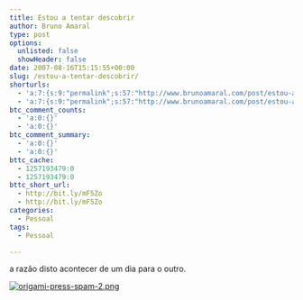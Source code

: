 ```yaml
---
title: Estou a tentar descobrir
author: Bruno Amaral
type: post
options:
  unlisted: false
  showHeader: false
date: 2007-08-16T15:15:55+00:00
slug: /estou-a-tentar-descobrir/
shorturls:
  - 'a:7:{s:9:"permalink";s:57:"http://www.brunoamaral.com/post/estou-a-tentar-descobrir/";s:7:"tinyurl";s:25:"http://tinyurl.com/dml6o8";s:4:"isgd";s:17:"http://is.gd/pJU1";s:5:"bitly";s:19:"http://bit.ly/n6Dfm";s:5:"snipr";s:22:"http://snipr.com/evvcm";s:5:"snurl";s:22:"http://snurl.com/evvcm";s:7:"snipurl";s:24:"http://snipurl.com/evvcm";}'
  - 'a:7:{s:9:"permalink";s:57:"http://www.brunoamaral.com/post/estou-a-tentar-descobrir/";s:7:"tinyurl";s:25:"http://tinyurl.com/dml6o8";s:4:"isgd";s:17:"http://is.gd/pJU1";s:5:"bitly";s:19:"http://bit.ly/n6Dfm";s:5:"snipr";s:22:"http://snipr.com/evvcm";s:5:"snurl";s:22:"http://snurl.com/evvcm";s:7:"snipurl";s:24:"http://snipurl.com/evvcm";}'
btc_comment_counts:
  - 'a:0:{}'
  - 'a:0:{}'
btc_comment_summary:
  - 'a:0:{}'
  - 'a:0:{}'
bttc_cache:
  - 1257193479:0
  - 1257193479:0
bttc_short_url:
  - http://bit.ly/mF5Zo
  - http://bit.ly/mF5Zo
categories:
  - Pessoal
tags:
  - Pessoal

---
```

a razão disto acontecer de um dia para o outro.
  
<a href="http://www.brunoamaral.com/post/estou-a-tentar-descobrir/origami-press-spam-2png/" rel="attachment wp-att-493" title="origami-press-spam-2.png"><img src="/wp-content/uploads/2007/08/origami-press-spam-21.png" alt="origami-press-spam-2.png" /></a>